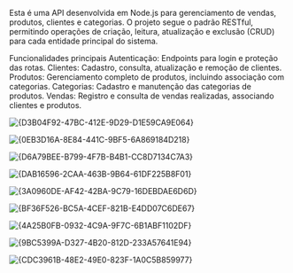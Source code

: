 Esta é uma API desenvolvida em Node.js para gerenciamento de vendas, produtos, clientes e categorias. O projeto segue o padrão RESTful, permitindo operações de criação, leitura, atualização e exclusão (CRUD) para cada entidade principal do sistema.

Funcionalidades principais
Autenticação: Endpoints para login e proteção das rotas.
Clientes: Cadastro, consulta, atualização e remoção de clientes.
Produtos: Gerenciamento completo de produtos, incluindo associação com categorias.
Categorias: Cadastro e manutenção das categorias de produtos.
Vendas: Registro e consulta de vendas realizadas, associando clientes e produtos.

![{D3B04F92-47BC-412E-9D29-D1E59CA9E064}](https://github.com/user-attachments/assets/23232e91-9188-416e-87ca-b00e3538af3c)

![{0EB3D16A-8E84-441C-9BF5-6A869184D218}](https://github.com/user-attachments/assets/f0ce8d5d-abb6-4847-b060-02274a668256)

![{D6A79BEE-B799-4F7B-B4B1-CC8D7134C7A3}](https://github.com/user-attachments/assets/3f377ba6-c10b-4107-8983-3bbcef41a7e0)

![{DAB16596-2CAA-463B-9B64-61DF225B8F01}](https://github.com/user-attachments/assets/08490379-7817-4140-8c0d-343ae84c7d37)

![{3A0960DE-AF42-42BA-9C79-16DEBDAE6D6D}](https://github.com/user-attachments/assets/79a835b5-5f74-4a1e-8ac0-cb6d6bef91f8)

![{BF36F526-BC5A-4CEF-821B-E4DD07C6DE67}](https://github.com/user-attachments/assets/170fad74-8069-496d-a48c-cb209e6f09ea)

![{4A25B0FB-0932-4C9A-9F7C-6B1ABF1102DF}](https://github.com/user-attachments/assets/9e49ec03-6779-4754-b850-b892f92d8dbd)

![{9BC5399A-D327-4B20-812D-233A57641E94}](https://github.com/user-attachments/assets/d7ca87bb-4d14-4f0d-ac15-90c7aa17361c)

![{CDC3961B-48E2-49E0-823F-1A0C5B859977}](https://github.com/user-attachments/assets/030dcb9f-4ae5-4a93-847d-5b6ce55e3cfc)

